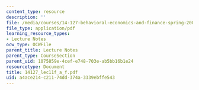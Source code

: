```yaml
---
content_type: resource
description: ''
file: /media/courses/14-127-behavioral-economics-and-finance-spring-2004/a4ace214c21174dd374a3339ebffe543_14127_lec11f_a_f.pdf
file_type: application/pdf
learning_resource_types:
- Lecture Notes
ocw_type: OCWFile
parent_title: Lecture Notes
parent_type: CourseSection
parent_uid: 1075859e-4cef-e748-703e-ab5bb16b1e24
resourcetype: Document
title: 14127_lec11f_a_f.pdf
uid: a4ace214-c211-74dd-374a-3339ebffe543
---
```

